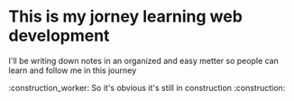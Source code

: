 <h1> This is my jorney learning web development </h1>
<p> I'll be writing down notes in an organized and easy metter so people can learn and follow me in this journey</p>
:construction_worker: So it's obvious it's still in construction :construction:
